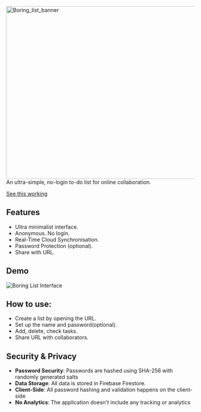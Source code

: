 
<img width="3328" height="463" alt="Boring_list_banner" src="https://github.com/user-attachments/assets/696ab203-0266-4a27-b68f-f9d15b649f27" />
An ultra-simple, no-login to-do list for online collaboration.

[See this working](https://npsboy.github.io/Boring-List/)

## Features

- Ultra minimalist interface.
- Anonymous. No login.
- Real-Time Cloud Synchronisation.
- Password Protection (optional).
- Share with URL.

## Demo

![Boring List Interface](https://github.com/user-attachments/assets/57be2be5-1f14-47f3-ac1a-6e9a2fc08bb3)

## How to use:
- Create a list by opening the URL.
- Set up the name and password(optional).
- Add, delete, check tasks.
- Share URL with collaborators.

## Security & Privacy

- **Password Security**: Passwords are hashed using SHA-256 with randomly generated salts
- **Data Storage**: All data is stored in Firebase Firestore.
- **Client-Side**: All password hashing and validation happens on the client-side
- **No Analytics**: The application doesn't include any tracking or analytics
